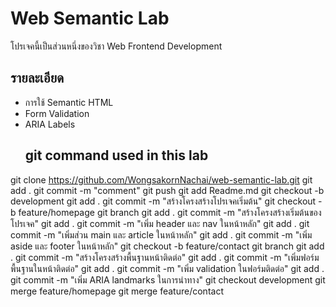 # Web Semantic Lab
โปรเจคนี้เป็นส่วนหนึ่งของวิชา Web Frontend Development
## รายละเอียด
- การใช้ Semantic HTML
- Form Validation
- ARIA Labels
  ## git command used in this lab
git clone https://github.com/WongsakornNachai/web-semantic-lab.git
git add .
git commit -m "comment"
git push
git add Readme.md
git checkout -b development
git add .
git commit -m "สร้างโครงสร้างโปรเจคเริ่มต้น"
git checkout -b feature/homepage
git branch
git add .
git commit -m "สร้างโครงสร้างเริ่มต้นของโปรเจค"
git add .
git commit -m "เพิ่ม header และ nav ในหน้าหลัก"
git add .
git commit -m "เพิ่มส่วน main และ article ในหน้าหลัก"
git add .
git commit -m "เพิ่ม aside และ footer ในหน้าหลัก"
git checkout -b feature/contact
git branch
git add .
git commit -m "สร้างโครงสร้างพื้นฐานหน้าติดต่อ"
git add .
git commit -m "เพิ่มฟอร์มพื้นฐานในหน้าติดต่อ"
git add .
git commit -m "เพิ่ม validation ในฟอร์มติดต่อ"
git add .
git commit -m "เพิ่ม ARIA landmarks ในการนําทาง"
git checkout development
git merge feature/homepage
git merge feature/contact